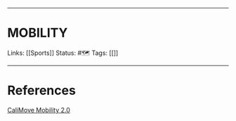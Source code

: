 ___
# MOBILITY
Links: [[Sports]]
Status: #🗺️ 
Tags: [[]]
<!--- Created on: 2023.08.18, 10:57 --->
___

# References
[CaliMove Mobility 2.0](https://www.calimove.com/courses/enrolled/1467532)
